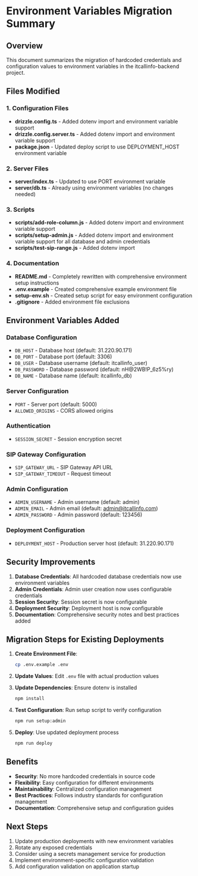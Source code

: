 # Environment Variables Migration Summary

## Overview
This document summarizes the migration of hardcoded credentials and configuration values to environment variables in the itcallinfo-backend project.

## Files Modified

### 1. Configuration Files
- **drizzle.config.ts** - Added dotenv import and environment variable support
- **drizzle.config.server.ts** - Added dotenv import and environment variable support
- **package.json** - Updated deploy script to use DEPLOYMENT_HOST environment variable

### 2. Server Files
- **server/index.ts** - Updated to use PORT environment variable
- **server/db.ts** - Already using environment variables (no changes needed)

### 3. Scripts
- **scripts/add-role-column.js** - Added dotenv import and environment variable support
- **scripts/setup-admin.js** - Added dotenv import and environment variable support for all database and admin credentials
- **scripts/test-sip-range.js** - Added dotenv import

### 4. Documentation
- **README.md** - Completely rewritten with comprehensive environment setup instructions
- **.env.example** - Created comprehensive example environment file
- **setup-env.sh** - Created setup script for easy environment configuration
- **.gitignore** - Added environment file exclusions

## Environment Variables Added

### Database Configuration
- `DB_HOST` - Database host (default: 31.220.90.171)
- `DB_PORT` - Database port (default: 3306)
- `DB_USER` - Database username (default: itcallinfo_user)
- `DB_PASSWORD` - Database password (default: nH@2WB!P_6z5%ry)
- `DB_NAME` - Database name (default: itcallinfo_db)

### Server Configuration
- `PORT` - Server port (default: 5000)
- `ALLOWED_ORIGINS` - CORS allowed origins

### Authentication
- `SESSION_SECRET` - Session encryption secret

### SIP Gateway Configuration
- `SIP_GATEWAY_URL` - SIP Gateway API URL
- `SIP_GATEWAY_TIMEOUT` - Request timeout

### Admin Configuration
- `ADMIN_USERNAME` - Admin username (default: admin)
- `ADMIN_EMAIL` - Admin email (default: admin@itcallinfo.com)
- `ADMIN_PASSWORD` - Admin password (default: 123456)

### Deployment Configuration
- `DEPLOYMENT_HOST` - Production server host (default: 31.220.90.171)

## Security Improvements

1. **Database Credentials**: All hardcoded database credentials now use environment variables
2. **Admin Credentials**: Admin user creation now uses configurable credentials
3. **Session Security**: Session secret is now configurable
4. **Deployment Security**: Deployment host is now configurable
5. **Documentation**: Comprehensive security notes and best practices added

## Migration Steps for Existing Deployments

1. **Create Environment File**:
   ```bash
   cp .env.example .env
   ```

2. **Update Values**: Edit `.env` file with actual production values

3. **Update Dependencies**: Ensure dotenv is installed
   ```bash
   npm install
   ```

4. **Test Configuration**: Run setup script to verify configuration
   ```bash
   npm run setup:admin
   ```

5. **Deploy**: Use updated deployment process
   ```bash
   npm run deploy
   ```

## Benefits

- **Security**: No more hardcoded credentials in source code
- **Flexibility**: Easy configuration for different environments
- **Maintainability**: Centralized configuration management
- **Best Practices**: Follows industry standards for configuration management
- **Documentation**: Comprehensive setup and configuration guides

## Next Steps

1. Update production deployments with new environment variables
2. Rotate any exposed credentials
3. Consider using a secrets management service for production
4. Implement environment-specific configuration validation
5. Add configuration validation on application startup
